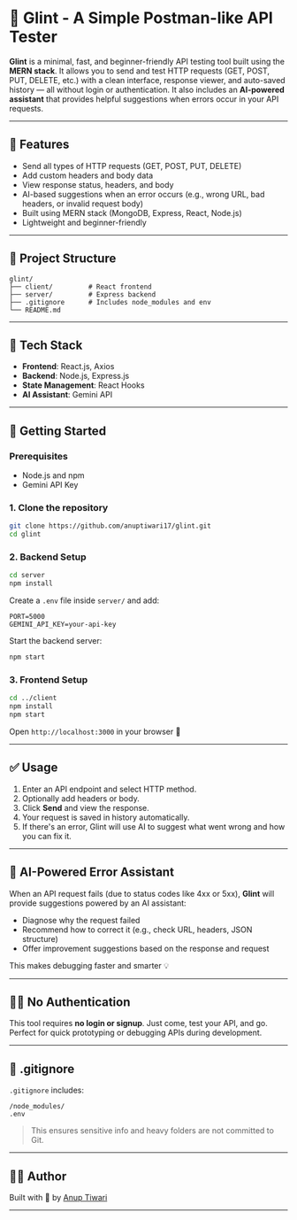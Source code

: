 # 🔦 Glint - A Simple Postman-like API Tester

**Glint** is a minimal, fast, and beginner-friendly API testing tool built using the **MERN stack**. It allows you to send and test HTTP requests (GET, POST, PUT, DELETE, etc.) with a clean interface, response viewer, and auto-saved history — all without login or authentication. It also includes an **AI-powered assistant** that provides helpful suggestions when errors occur in your API requests.

---

## 🌟 Features

- Send all types of HTTP requests (GET, POST, PUT, DELETE)
- Add custom headers and body data
- View response status, headers, and body
- AI-based suggestions when an error occurs (e.g., wrong URL, bad headers, or invalid request body)
- Built using MERN stack (MongoDB, Express, React, Node.js)
- Lightweight and beginner-friendly

---

## 📁 Project Structure

```
glint/
├── client/         # React frontend
├── server/         # Express backend
├── .gitignore      # Includes node_modules and env
└── README.md
```

---

## 🔧 Tech Stack

- **Frontend**: React.js, Axios
- **Backend**: Node.js, Express.js
- **State Management**: React Hooks
- **AI Assistant**: Gemini API

---

## 🔧 Getting Started

### Prerequisites

- Node.js and npm
- Gemini API Key

### 1. Clone the repository

```bash
git clone https://github.com/anuptiwari17/glint.git
cd glint
```

### 2. Backend Setup

```bash
cd server
npm install
```

Create a `.env` file inside `server/` and add:

```
PORT=5000
GEMINI_API_KEY=your-api-key
```

Start the backend server:

```bash
npm start
```

### 3. Frontend Setup

```bash
cd ../client
npm install
npm start
```

Open `http://localhost:3000` in your browser 🎉

---

## ✅ Usage

1. Enter an API endpoint and select HTTP method.
2. Optionally add headers or body.
3. Click **Send** and view the response.
4. Your request is saved in history automatically.
5. If there's an error, Glint will use AI to suggest what went wrong and how you can fix it.

---

## 🤖 AI-Powered Error Assistant

When an API request fails (due to status codes like 4xx or 5xx), **Glint** will provide suggestions powered by an AI assistant:

- Diagnose why the request failed
- Recommend how to correct it (e.g., check URL, headers, JSON structure)
- Offer improvement suggestions based on the response and request

This makes debugging faster and smarter 💡

---

## 🙅‍♂️ No Authentication

This tool requires **no login or signup**. Just come, test your API, and go. Perfect for quick prototyping or debugging APIs during development.

---

## 📄 .gitignore

`.gitignore` includes:

```
/node_modules/
.env
```

> This ensures sensitive info and heavy folders are not committed to Git.

---

## 👨‍💻 Author

Built with 💛 by [Anup Tiwari](https://github.com/anuptiwari17)

---
